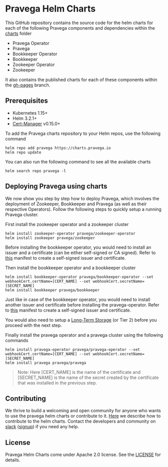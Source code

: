 # Pravega Helm Charts

This GitHub repository contains the source code for the helm charts for each of the following Pravega components and dependencies within the [charts](charts) folder

- Pravega Operator
- Pravega
- Bookkeeper Operator
- Bookkeeper
- Zookeeper Operator
- Zookeeper

It also contains the published charts for each of these components within the [gh-pages](https://github.com/pravega/charts/tree/gh-pages) branch.

## Prerequisites

- Kubernetes 1.15+
- Helm 3.2.1+
- [Cert-Manager](https://cert-manager.io/docs/installation/kubernetes/) v0.15.0+

To add the Pravega charts repository to your Helm repos, use the following command
```
helm repo add pravega https://charts.pravega.io
helm repo update
```
You can also run the following command to see all the available charts
```
helm search repo pravega -l
```

## Deploying Pravega using charts

We now show you step by step how to deploy Pravega, which involves the deployment of Zookeeper, Bookkeeper and Pravega (as well as their respective Operators).
Follow the following steps to quickly setup a running Pravega cluster.

First install the zookeeper operator and a zookeeper cluster
```
helm install zookeeper-operator pravega/zookeeper-operator
helm install zookeeper pravega/zookeeper
```

Before installing the bookkeeper operator, you would need to install an issuer and a certificate (can be either self-signed or CA signed). Refer to [this](https://github.com/pravega/bookkeeper-operator/blob/master/deploy/certificate.yaml) manifest to create a self-signed issuer and certificate.

Then install the bookkeeper operator and a bookkeeper cluster
```
helm install bookkeeper-operator pravega/bookkeeper-operator --set webhookCert.certName=[CERT_NAME] --set webhookCert.secretName=[SECRET_NAME]
helm install bookkeeper pravega/bookkeeper
```

Just like in case of the bookkeeper operator, you would need to install another issuer and certificate before installing the pravega-operator. Refer to [this](https://github.com/pravega/pravega-operator/blob/master/deploy/certificate.yaml) manifest to create a self-signed issuer and certificate.

You would also need to setup a [Long-Term Storage](https://github.com/pravega/pravega-operator#set-up-tier-2-storage) (or Tier 2) before you proceed with the next step.

Finally install the pravega operator and a pravega cluster using the following commands
```
helm install pravega-operator pravega/pravega-operator --set webhookCert.certName=[CERT_NAME] --set webhookCert.secretName=[SECRET_NAME]
helm install pravega pravega/pravega
```

> Note: Here [CERT_NAME] is the name of the certificate and [SECRET_NAME] is the name of the secret created by the certificate that was installed in the previous step.

## Contributing
We thrive to build a welcoming and open community for anyone who wants to use the pravega helm charts or contribute to it. [Here](https://github.com/pravega/charts/wiki/Contributing) we describe how to contribute to the helm charts. Contact the developers and community on [slack](https://pravega-io.slack.com/) ([signup](https://pravega-slack-invite.herokuapp.com/)) if you need any help.

## License
Pravega Helm Charts come under Apache 2.0 license. See the [LICENSE](LICENSE) for details.
